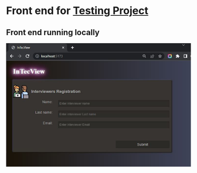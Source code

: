 # Front end for [Testing Project](https://github.com/adavals/bedu-webjava-f3m2)

## Front end running locally

![front-running-locally-screen-capture](img/front-running-locally-screen-capture.jpg)
